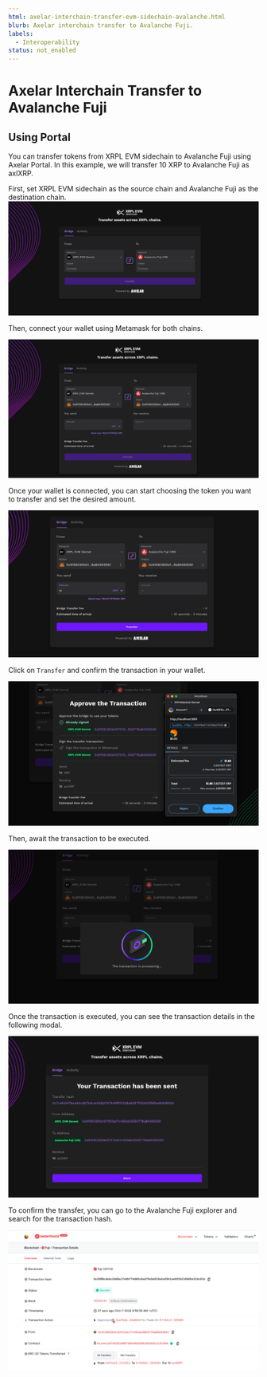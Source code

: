 ```yaml
---
html: axelar-interchain-transfer-evm-sidechain-avalanche.html
blurb: Axelar interchain transfer to Avalanche Fuji.
labels:
  - Interoperability
status: not_enabled
---
```

# Axelar Interchain Transfer to Avalanche Fuji

## Using Portal

You can transfer tokens from XRPL EVM sidechain to Avalanche Fuji using Axelar Portal. In this example, we will transfer 10 XRP to Avalanche Fuji as axlXRP.

First, set XRPL EVM sidechain as the source chain and Avalanche Fuji as the destination chain.
![portal set chains](../img/axelar-set-chains.png)

Then, connect your wallet using Metamask for both chains.

![portal connect metamask](../img/axelar-connect-metamask.png)

Once your wallet is connected, you can start choosing the token you want to transfer and set the desired amount.

![portal transfer](../img/axelar-set-amount.png)

Click on `Transfer` and confirm the transaction in your wallet.

![portal transfer](../img/axelar-sign-transaction.png)

Then, await the transaction to be executed.

![portal transaction executed](../img/axelar-await-transaction.png)

Once the transaction is executed, you can see the transaction details in the following modal.

![portal transaction list](../img/axelar-tx-success.png)

To confirm the transfer, you can go to the Avalanche Fuji explorer and search for the transaction hash.

![portal transaction list](../img/axelar-verify-destination-transfer.png)

